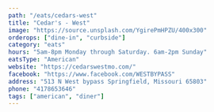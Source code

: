 ```yaml
---
path: "/eats/cedars-west"
title: "Cedar's - West"
image: "https://source.unsplash.com/YgirePmHPZU/400x300"
orderops: ["dine-in", "curbside"]
category: "eats"
hours: "5am-8pm Monday through Saturday. 6am-2pm Sunday"
eatsType: "American"
website: "https://cedarswestmo.com/"
facebook: "https://www.facebook.com/WESTBYPASS"
address: "513 N West bypass Springfield, Missouri 65803"
phone: "4178653646"
tags: ["american", "diner"]
---
```

